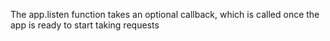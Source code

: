 The app.listen function takes an optional callback, which is called once the app is ready to start taking requests